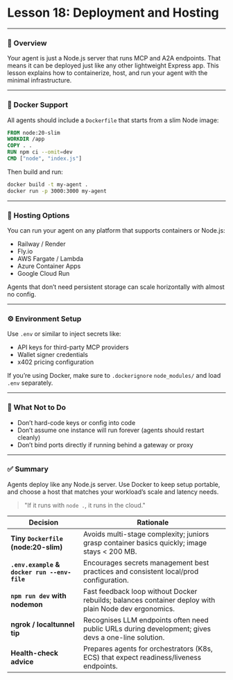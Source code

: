 # **Lesson 18: Deployment and Hosting**

---

### 🚀 Overview

Your agent is just a Node.js server that runs MCP and A2A endpoints. That means it can be deployed just like any other lightweight Express app. This lesson explains how to containerize, host, and run your agent with the minimal infrastructure.

---

### 💪 Docker Support

All agents should include a `Dockerfile` that starts from a slim Node image:

```Dockerfile
FROM node:20-slim
WORKDIR /app
COPY . .
RUN npm ci --omit=dev
CMD ["node", "index.js"]
```

Then build and run:

```sh
docker build -t my-agent .
docker run -p 3000:3000 my-agent
```

---

### 🚗 Hosting Options

You can run your agent on any platform that supports containers or Node.js:

- Railway / Render
- Fly.io
- AWS Fargate / Lambda
- Azure Container Apps
- Google Cloud Run

Agents that don’t need persistent storage can scale horizontally with almost no config.

---

### ⚙️ Environment Setup

Use `.env` or similar to inject secrets like:

- API keys for third-party MCP providers
- Wallet signer credentials
- x402 pricing configuration

If you’re using Docker, make sure to `.dockerignore` `node_modules/` and load `.env` separately.

---

### 🚫 What Not to Do

- Don’t hard-code keys or config into code
- Don’t assume one instance will run forever (agents should restart cleanly)
- Don’t bind ports directly if running behind a gateway or proxy

---

### ✅ Summary

Agents deploy like any Node.js server. Use Docker to keep setup portable, and choose a host that matches your workload’s scale and latency needs.

> "If it runs with `node .`, it runs in the cloud."

| Decision                                     | Rationale                                                                                             |
| -------------------------------------------- | ----------------------------------------------------------------------------------------------------- |
| **Tiny `Dockerfile` (node:20-slim)**         | Avoids multi-stage complexity; juniors grasp container basics quickly; image stays < 200 MB.          |
| **`.env.example` & `docker run --env-file`** | Encourages secrets management best practices and consistent local/prod configuration.                 |
| **`npm run dev` with nodemon**               | Fast feedback loop without Docker rebuilds; balances container deploy with plain Node dev ergonomics. |
| **ngrok / localtunnel tip**                  | Recognises LLM endpoints often need public URLs during development; gives devs a one-line solution.   |
| **Health-check advice**                      | Prepares agents for orchestrators (K8s, ECS) that expect readiness/liveness endpoints.                |
